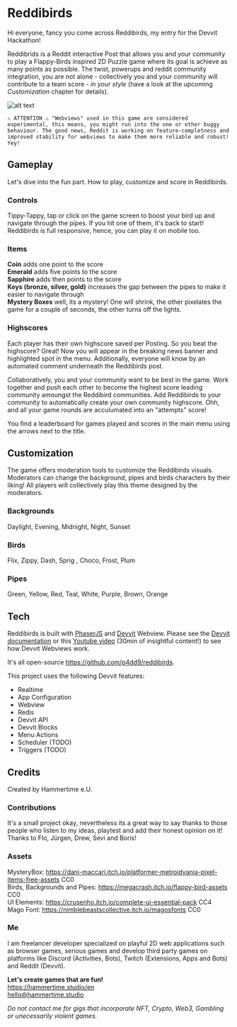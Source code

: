 # Reddibirds

Hi everyone, fancy you come across Reddibirds, my entry for the Devvit Hackathon!

Reddibrids is a Reddit interactive Post that allows you and your community to play a Flappy-Birds inspired 2D Puzzle game where its goal is achieve as many points as possible. The twist, powerups and reddit community integration, you are not alone - collectively you and your community will contribute to a team score - _in your style_ (have a look at the upcoming _Customization_ chapter for details).

![alt text](assets/splash-background.gif)

```
⚠️ ATTENTION ⚠️ "Webviews" used in this game are considered experimental, this means, you might run into the one or other buggy behaviour. The good news, Reddit is working on feature-completness and improved stability for webviews to make them more reliable and robust! Yey!
```

## Gameplay

Let's dive into the fun part. How to play, customize and score in Reddibirds.

### Controls

Tippy-Tappy, tap or click on the game screen to boost your bird up and navigate through the pipes. If you hit one of them, it's back to start! Reddibirds is full responsive, hence, you can play it on mobile too.

### Items

**Coin** adds one point to the score  
**Emerald** adds five points to the score  
**Sapphire** adds then points to the score  
**Keys (bronze, silver, gold)** increases the gap between the pipes to make it easier to navigate through  
**Mystery Boxes** well, its a mystery! One will shrink, the other pixelates the game for a couple of seconds, the other turns off the lights.

### Highscores

Each player has their own highscore saved per Posting. So you beat the highscore? Great! Now you will appear in the breaking news banner and highlighted spot in the menu. Additionally, everyone will know by an automated comment underneath the Reddibirds post.

Collaboratively, you and your community want to be best in the game. Work together and push each other to become the highest score leading community amoungst the Reddibird communities. Add Reddibirds to your community to automatically create your own community highscore. Ohh, and all your game rounds are acculumated into an "attempts" score!

You find a leaderboard for games played and scores in the main menu using the arrows next to the title.

## Customization

The game offers moderation tools to customize the Reddibirds visuals. Moderators can change the background, pipes and birds characters by their liking! All players will collectively play this theme designed by the moderators.

### Backgrounds

Daylight, Evening, Midnight, Night, Sunset

### Birds

Flix, Zippy, Dash, Sprig , Choco, Frost, Plum

### Pipes

Green, Yellow, Red, Teal, White, Purple, Brown, Orange

## Tech

Reddibirds is built with [PhaserJS](https://phaser.io/) and [Devvit](https://developers.reddit.com/docs) Webview.
Please see the [Devvit documentation](https://developers.reddit.com/docs) or this [Youtube video](https://www.youtube.com/watch?v=BhbWn8TnXvo) (30min of insightful content!) to see how Devvit Webviews work.

It's all open-source https://github.com/p4dd9/reddibirds.

This project uses the following Devvit features:

- Realtime
- App Configuration
- Webview
- Redis
- Devvit API
- Devvit Blocks
- Menu Actions
- Scheduler (TODO)
- Triggers (TODO)

## Credits

Created by Hammertime e.U.

### Contributions

It's a small project okay, nevertheless its a great way to say thanks to those people who listen to my ideas, playtest and add their honest opinion on it! Thanks to Flo, Jürgen, Drew, Sevi and Boris!

### Assets

MysteryBox: https://dani-maccari.itch.io/platformer-metroidvania-pixel-items-free-assets CC0  
Birds, Backgrounds and Pipes: https://megacrash.itch.io/flappy-bird-assets CC0  
UI Elements: https://crusenho.itch.io/complete-ui-essential-pack CC4  
Mago Font: https://nimblebeastscollective.itch.io/magosfonts CC0

### Me

I am freelancer developer specialized on playful 2D web applications such as browser games, serious games and develop third party games on platforms like Discord (Activities, Bots), Twitch (Extensions, Apps and Bots) and Reddit (Devvit).

**Let's create games that are fun!**  
https://hammertime.studio/en  
hello@hammertime.studio

_Do not contact me for gigs that incorporate NFT, Crypto, Web3, Gambling or unecessarily violent games._
